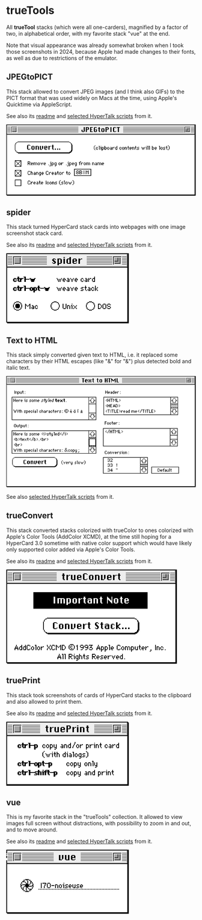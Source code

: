 # trueTools

All **trueTool** stacks (which were all one-carders),
magnified by a factor of two,
in alphabetical order,
with my favorite stack "vue" at the end.

Note that visual appearance was already somewhat broken when
I took those screenshots in 2024,
because Apple had made changes to their fonts,
as well as due to restrictions of the emulator.

## JPEGtoPICT

This stack allowed to convert JPEG images (and I think also GIFs)
to the PICT format that was used widely on Macs at the time,
using Apple's Quicktime via AppleScript.

See also its [readme](../READMEs/trueTools-JPEGtoPICT.pdf)
and [selected HyperTalk scripts](../HyperTalk/trueTools-JPEGtoPICT.md) from it.

![image](cards/JPEGtoPICT.png)

## spider

This stack turned HyperCard stack cards into webpages
with one image screenshot stack card.

See also its [readme](../READMEs/trueTools-spider.pdf)
and [selected HyperTalk scripts](../HyperTalk/trueTools-spider.md) from it.

![image](cards/spider.png)

## Text to HTML

This stack simply converted given text to HTML,
i.e. it replaced some characters by their HTML escapes
(like "&amp;" for "&") plus detected bold and italic text.

![image](cards/Text-to-HTML.png)

See also [selected HyperTalk scripts](../HyperTalk/trueTools-Text-to-HTML.md) from it.

## trueConvert

This stack converted stacks colorized with trueColor
to ones colorized with Apple's Color Tools (AddColor XCMD),
at the time still hoping for a HyperCard 3.0 sometime
with native color support
which would have likely only supported color
added  via Apple's Color Tools.

See also its [readme](../READMEs/trueTools-trueConvert.pdf)
and [selected HyperTalk scripts](../HyperTalk/trueTools-trueConvert.md) from it.

![image](cards/trueConvert.png)

## truePrint

This stack took screenshots of cards of HyperCard stacks
to the clipboard and also allowed to print them.

See also its [readme](../READMEs/trueTools-truePrint.pdf)
and [selected HyperTalk scripts](../HyperTalk/trueTools-truePrint.md) from it.

![image](cards/truePrint.png)

## vue

This is my favorite stack in the "trueTools" collection.
It allowed to view images full screen without distractions,
with possibility to zoom in and out, and to move around.

See also its [readme](../READMEs/trueTools-vue.pdf)
and [selected HyperTalk scripts](../HyperTalk/trueTools-vue.md) from it.

![image](cards/vue.png)
